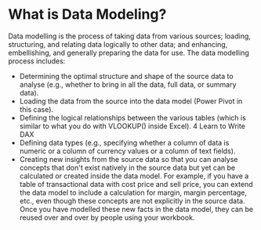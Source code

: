 # What is Data Modeling?

Data modelling is the process of taking data from various sources; loading, structuring, and relating data
logically to other data; and enhancing, embellishing, and generally preparing the data for use.
The data modelling process includes:
- Determining the optimal structure and shape of the source data to analyse (e.g., whether to bring in
all the data, full data, or summary data).
- Loading the data from the source into the data model (Power Pivot in this case).
- Defining the logical relationships between the various tables (which is similar to what you do with
VLOOKUP() inside Excel).
4 Learn to Write DAX
- Defining data types (e.g., specifying whether a column of data is numeric or a column of currency
values or a column of text fields).
- Creating new insights from the source data so that you can analyse concepts that don't exist natively
in the source data but yet can be calculated or created inside the data model. For example, if you have
a table of transactional data with cost price and sell price, you can extend the data model to include
a calculation for margin, margin percentage, etc., even though these concepts are not explicitly in
the source data. Once you have modelled these new facts in the data model, they can be reused over
and over by people using your workbook.
